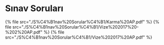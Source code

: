 # Sınav Soruları

<!--Index-->

{% file src="./S%C4%B1nav%20Sorular%C4%B1/Karma%20AP.pdf" %}
{% file src="./S%C4%B1nav%20Sorular%C4%B1/Vize%202017%20-%202%20AP.pdf" %}
{% file src="./S%C4%B1nav%20Sorular%C4%B1/Vize%202017%20AP.pdf" %}

<!--Index-->
